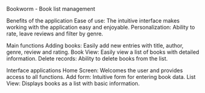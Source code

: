 Bookworm - Book list management

Benefits of the application
Ease of use: The intuitive interface makes working with the application easy and enjoyable.
Personalization: Ability to rate, leave reviews and filter by genre.

Main functions
Adding books: Easily add new entries with title, author, genre, review and rating.
Book View: Easily view a list of books with detailed information.
Delete records: Ability to delete books from the list.

Interface applications
Home Screen: Welcomes the user and provides access to all functions.
Add form: Intuitive form for entering book data.
List View: Displays books as a list with basic information.



